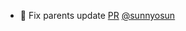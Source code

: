 - 🐛 Fix parents update [PR](https://github.com/laminlabs/bionty/pull/107) [@sunnyosun](https://github.com/sunnyosun)
